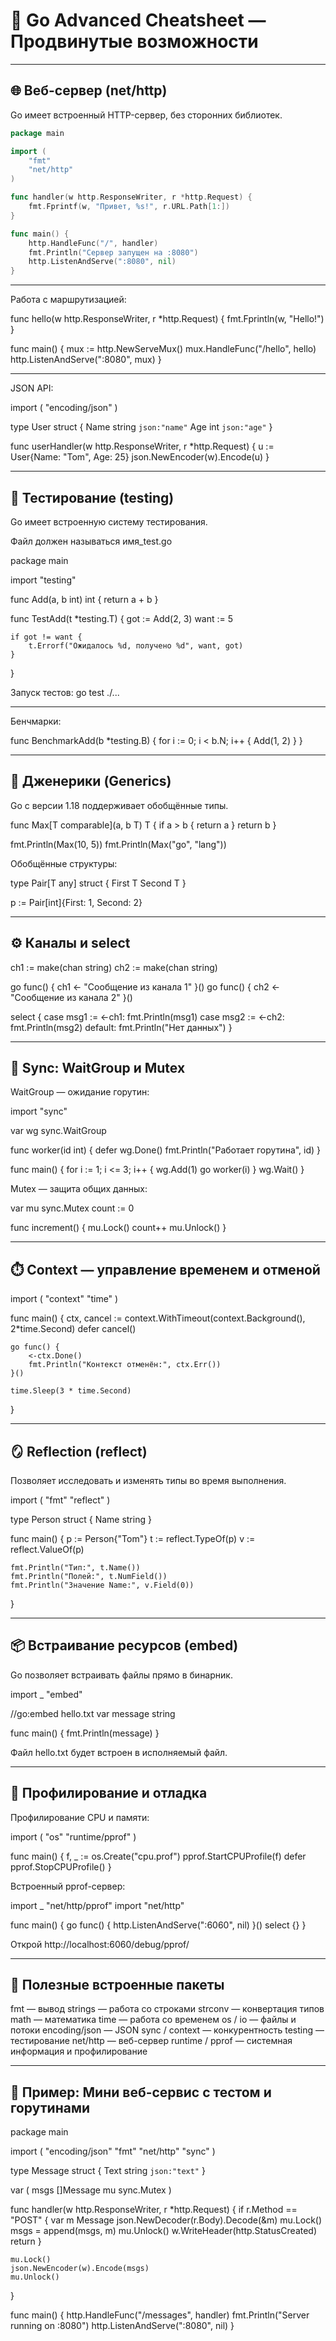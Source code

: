 # 🚀 Go Advanced Cheatsheet — Продвинутые возможности

------------------------------------------------------------
## 🌐 Веб-сервер (net/http)

Go имеет встроенный HTTP-сервер, без сторонних библиотек.

```go
package main

import (
    "fmt"
    "net/http"
)

func handler(w http.ResponseWriter, r *http.Request) {
    fmt.Fprintf(w, "Привет, %s!", r.URL.Path[1:])
}

func main() {
    http.HandleFunc("/", handler)
    fmt.Println("Сервер запущен на :8080")
    http.ListenAndServe(":8080", nil)
}
```

------------------------------------------------------------
Работа с маршрутизацией:

func hello(w http.ResponseWriter, r *http.Request) {
    fmt.Fprintln(w, "Hello!")
}

func main() {
    mux := http.NewServeMux()
    mux.HandleFunc("/hello", hello)
    http.ListenAndServe(":8080", mux)
}

------------------------------------------------------------
JSON API:

import (
    "encoding/json"
)

type User struct {
    Name string `json:"name"`
    Age  int    `json:"age"`
}

func userHandler(w http.ResponseWriter, r *http.Request) {
    u := User{Name: "Tom", Age: 25}
    json.NewEncoder(w).Encode(u)
}

------------------------------------------------------------
## 🧪 Тестирование (testing)

Go имеет встроенную систему тестирования.

Файл должен называться имя_test.go

package main

import "testing"

func Add(a, b int) int {
    return a + b
}

func TestAdd(t *testing.T) {
    got := Add(2, 3)
    want := 5

    if got != want {
        t.Errorf("Ожидалось %d, получено %d", want, got)
    }
}

Запуск тестов:
go test ./...

------------------------------------------------------------
Бенчмарки:

func BenchmarkAdd(b *testing.B) {
    for i := 0; i < b.N; i++ {
        Add(1, 2)
    }
}

------------------------------------------------------------
## 🔄 Дженерики (Generics)

Go с версии 1.18 поддерживает обобщённые типы.

func Max[T comparable](a, b T) T {
    if a > b {
        return a
    }
    return b
}

fmt.Println(Max(10, 5))
fmt.Println(Max("go", "lang"))

Обобщённые структуры:

type Pair[T any] struct {
    First  T
    Second T
}

p := Pair[int]{First: 1, Second: 2}

------------------------------------------------------------
## ⚙️ Каналы и select

ch1 := make(chan string)
ch2 := make(chan string)

go func() {
    ch1 <- "Сообщение из канала 1"
}()
go func() {
    ch2 <- "Сообщение из канала 2"
}()

select {
case msg1 := <-ch1:
    fmt.Println(msg1)
case msg2 := <-ch2:
    fmt.Println(msg2)
default:
    fmt.Println("Нет данных")
}

------------------------------------------------------------
## 🧵 Sync: WaitGroup и Mutex

WaitGroup — ожидание горутин:

import "sync"

var wg sync.WaitGroup

func worker(id int) {
    defer wg.Done()
    fmt.Println("Работает горутина", id)
}

func main() {
    for i := 1; i <= 3; i++ {
        wg.Add(1)
        go worker(i)
    }
    wg.Wait()
}

Mutex — защита общих данных:

var mu sync.Mutex
count := 0

func increment() {
    mu.Lock()
    count++
    mu.Unlock()
}

------------------------------------------------------------
## ⏱️ Context — управление временем и отменой

import (
    "context"
    "time"
)

func main() {
    ctx, cancel := context.WithTimeout(context.Background(), 2*time.Second)
    defer cancel()

    go func() {
        <-ctx.Done()
        fmt.Println("Контекст отменён:", ctx.Err())
    }()

    time.Sleep(3 * time.Second)
}

------------------------------------------------------------
## 🪞 Reflection (reflect)

Позволяет исследовать и изменять типы во время выполнения.

import (
    "fmt"
    "reflect"
)

type Person struct {
    Name string
}

func main() {
    p := Person{"Tom"}
    t := reflect.TypeOf(p)
    v := reflect.ValueOf(p)

    fmt.Println("Тип:", t.Name())
    fmt.Println("Полей:", t.NumField())
    fmt.Println("Значение Name:", v.Field(0))
}

------------------------------------------------------------
## 📦 Встраивание ресурсов (embed)

Go позволяет встраивать файлы прямо в бинарник.

import _ "embed"

//go:embed hello.txt
var message string

func main() {
    fmt.Println(message)
}

Файл hello.txt будет встроен в исполняемый файл.

------------------------------------------------------------
## 🧭 Профилирование и отладка

Профилирование CPU и памяти:

import (
    "os"
    "runtime/pprof"
)

func main() {
    f, _ := os.Create("cpu.prof")
    pprof.StartCPUProfile(f)
    defer pprof.StopCPUProfile()
}

Встроенный pprof-сервер:

import _ "net/http/pprof"
import "net/http"

func main() {
    go func() {
        http.ListenAndServe(":6060", nil)
    }()
    select {}
}

Открой http://localhost:6060/debug/pprof/

------------------------------------------------------------
## 🧰 Полезные встроенные пакеты

fmt — вывод
strings — работа со строками
strconv — конвертация типов
math — математика
time — работа со временем
os / io — файлы и потоки
encoding/json — JSON
sync / context — конкурентность
testing — тестирование
net/http — веб-сервер
runtime / pprof — системная информация и профилирование

------------------------------------------------------------
## 🧾 Пример: Мини веб-сервис с тестом и горутинами

package main

import (
    "encoding/json"
    "fmt"
    "net/http"
    "sync"
)

type Message struct {
    Text string `json:"text"`
}

var (
    msgs []Message
    mu   sync.Mutex
)

func handler(w http.ResponseWriter, r *http.Request) {
    if r.Method == "POST" {
        var m Message
        json.NewDecoder(r.Body).Decode(&m)
        mu.Lock()
        msgs = append(msgs, m)
        mu.Unlock()
        w.WriteHeader(http.StatusCreated)
        return
    }

    mu.Lock()
    json.NewEncoder(w).Encode(msgs)
    mu.Unlock()
}

func main() {
    http.HandleFunc("/messages", handler)
    fmt.Println("Server running on :8080")
    http.ListenAndServe(":8080", nil)
}
